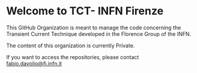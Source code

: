 # Welcome to TCT- INFN Firenze
This GitHub Organization is meant to manage the code concerning the Transient Current Technique developed in the Florence Group of the INFN.

The content of this organization is currently Private. 

If you want to access the repositories, please contact fabio.davolio@fi.infn.it
